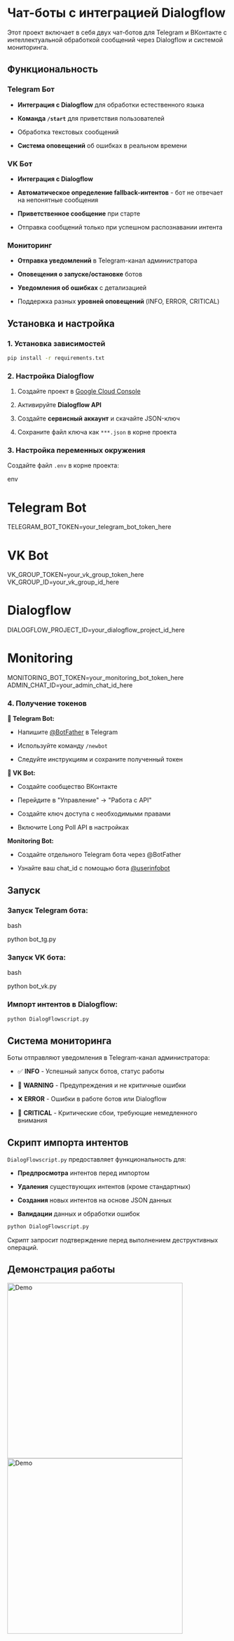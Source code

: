 # Чат-боты с интеграцией Dialogflow

Этот проект включает в себя двух чат-ботов для Telegram и ВКонтакте с интеллектуальной обработкой сообщений через Dialogflow и системой мониторинга.

## Функциональность

###  Telegram Бот

-   **Интеграция с Dialogflow** для обработки естественного языка
    
-   **Команда `/start`** для приветствия пользователей
    
-   Обработка текстовых сообщений
    
-   **Система оповещений** об ошибках в реальном времени
    

###  VK Бот

-   **Интеграция с Dialogflow**
    
-   **Автоматическое определение fallback-интентов** - бот не отвечает на непонятные сообщения
    
-   **Приветственное сообщение** при старте
    
-   Отправка сообщений только при успешном распознавании интента
    

### Мониторинг

-   **Отправка уведомлений** в Telegram-канал администратора
    
-   **Оповещения о запуске/остановке** ботов
    
-   **Уведомления об ошибках** с детализацией
    
-   Поддержка разных **уровней оповещений** (INFO, ERROR, CRITICAL)
    

## Установка и настройка

### 1. Установка зависимостей
```bash
pip install -r requirements.txt
```
### 2. Настройка Dialogflow

1.  Создайте проект в [Google Cloud Console](https://console.cloud.google.com/)
    
2.  Активируйте **Dialogflow API**
    
3.  Создайте **сервисный аккаунт** и скачайте JSON-ключ
    
4.  Сохраните файл ключа как `***.json` в корне проекта
    

### 3. Настройка переменных окружения

Создайте файл `.env` в корне проекта:

env

# Telegram Bot
TELEGRAM_BOT_TOKEN=your_telegram_bot_token_here

# VK Bot
VK_GROUP_TOKEN=your_vk_group_token_here
VK_GROUP_ID=your_vk_group_id_here

# Dialogflow
DIALOGFLOW_PROJECT_ID=your_dialogflow_project_id_here

# Monitoring
MONITORING_BOT_TOKEN=your_monitoring_bot_token_here
ADMIN_CHAT_ID=your_admin_chat_id_here

### 4. Получение токенов

**🤖 Telegram Bot:**

-   Напишите [@BotFather](https://t.me/BotFather) в Telegram
    
-   Используйте команду `/newbot`
    
-   Следуйте инструкциям и сохраните полученный токен
    

**👥 VK Bot:**

-   Создайте сообщество ВКонтакте
    
-   Перейдите в "Управление" → "Работа с API"
    
-   Создайте ключ доступа с необходимыми правами
    
-   Включите Long Poll API в настройках
    

**Monitoring Bot:**

-   Создайте отдельного Telegram бота через @BotFather
    
-   Узнайте ваш chat_id с помощью бота [@userinfobot](https://t.me/userinfobot)
    

## Запуск

### Запуск Telegram бота:

bash

python bot_tg.py

### Запуск VK бота:

bash

python bot_vk.py

### Импорт интентов в Dialogflow:

```bash
python DialogFlowscript.py
```

## Система мониторинга

Боты отправляют уведомления в Telegram-канал администратора:

-   ✅ **INFO** - Успешный запуск ботов, статус работы
    
-   🔔 **WARNING** - Предупреждения и не критичные ошибки
    
-   ❌ **ERROR** - Ошибки в работе ботов или Dialogflow
    
-   🚨 **CRITICAL** - Критические сбои, требующие немедленного внимания
    

## Скрипт импорта интентов

`DialogFlowscript.py` предоставляет функциональность для:

-   **Предпросмотра** интентов перед импортом
    
-   **Удаления** существующих интентов (кроме стандартных)
    
-   **Создания** новых интентов на основе JSON данных
    
-   **Валидации** данных и обработки ошибок
    

```bash
python DialogFlowscript.py
```
Скрипт запросит подтверждение перед выполнением деструктивных операций.

## Демонстрация работы

<img src="https://i.postimg.cc/TYDhRPJx/tgbot.gif" alt="Demo" width="400">

<img src="https://i.postimg.cc/43J3bQkf/vkbot.gif" alt="Demo" width="400">